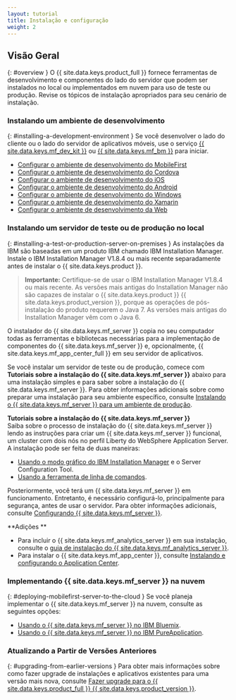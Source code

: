 ```yaml
---
layout: tutorial
title: Instalação e configuração
weight: 2
---
```

<!-- NLS_CHARSET=UTF-8 -->
## Visão Geral
{: #overview }
O {{ site.data.keys.product_full }} fornece ferramentas de desenvolvimento e componentes do lado do servidor que podem ser instalados no local ou implementados em nuvem para uso de teste ou produção. Revise os tópicos de instalação apropriados para seu cenário de instalação.

### Instalando um ambiente de desenvolvimento
{: #installing-a-development-environment }
Se você desenvolver o lado do cliente ou o lado do servidor de aplicativos móveis, use o serviço [{{ site.data.keys.mf_dev_kit }}](development/mobilefirst/) ou [{{ site.data.keys.mf_bm }}](../bluemix/using-mobile-foundation) para iniciar. 

* [Configurar o ambiente de desenvolvimento do MobileFirst](development/mobilefirst/)
* [Configurar o ambiente de desenvolvimento do Cordova](development/cordova)
* [Configurar o ambiente de desenvolvimento do iOS](development/ios)
* [Configurar o ambiente de desenvolvimento do Android](development/android)
* [Configurar o ambiente de desenvolvimento do Windows](development/windows)
* [Configurar o ambiente de desenvolvimento do Xamarin](development/xamarin)
* [Configurar o ambiente de desenvolvimento da Web](development/web)

### Instalando um servidor de teste ou de produção no local
{: #installing-a-test-or-production-server-on-premises }
As instalações da IBM são baseadas em um produto IBM chamado IBM Installation Manager. Instale o IBM Installation Manager V1.8.4 ou mais recente separadamente antes de instalar o {{ site.data.keys.product }}.

> **Importante:** Certifique-se de usar o IBM Installation Manager V1.8.4 ou mais recente. As versões mais antigas do Installation Manager não são capazes de instalar o {{ site.data.keys.product }} {{ site.data.keys.product_version }}, porque as operações de pós-instalação do produto requerem o Java 7. As versões mais antigas do Installation Manager vêm com o Java 6.

O instalador do {{ site.data.keys.mf_server }} copia no seu computador todas as ferramentas e bibliotecas necessárias para a implementação de componentes do
{{ site.data.keys.mf_server }} e, opcionalmente, {{ site.data.keys.mf_app_center_full }} em seu servidor de aplicativos.

Se você instalar um servidor de teste ou de produção, comece com **Tutoriais sobre a instalação do {{ site.data.keys.mf_server }}** abaixo para uma instalação simples e para saber sobre a instalação do {{ site.data.keys.mf_server }}. Para obter informações adicionais sobre como preparar uma instalação para seu ambiente específico, consulte [Instalando o {{ site.data.keys.mf_server }} para um ambiente de produção](production).

**Tutoriais sobre a instalação do {{ site.data.keys.mf_server }}**  
Saiba sobre o processo de instalação do {{ site.data.keys.mf_server }} lendo as instruções para criar um {{ site.data.keys.mf_server }} funcional, um cluster com dois nós no perfil Liberty do WebSphere Application Server. A instalação pode ser feita de duas maneiras:

* [Usando o modo gráfico do IBM Installation Manager](production/tutorials/graphical-mode) e o Server Configuration Tool.
* [Usando a ferramenta de linha de comandos](production/tutorials/command-line).

Posteriormente, você terá um {{ site.data.keys.mf_server }} em funcionamento. Entretanto, é necessário configurá-lo, principalmente para segurança, antes de usar o servidor. Para obter informações adicionais, consulte
[Configurando {{ site.data.keys.mf_server }}](production/server-configuration).

**Adições
**  

* Para incluir o {{ site.data.keys.mf_analytics_server }} em sua instalação, consulte o [guia de instalação do {{ site.data.keys.mf_analytics_server }}](production/analytics/installation/).  
* Para instalar o {{ site.data.keys.mf_app_center }}, consulte [Instalando e configurando o Application Center](production/appcenter).

### Implementando {{ site.data.keys.mf_server }} na nuvem
{: #deploying-mobilefirst-server-to-the-cloud }
Se você planeja implementar o {{ site.data.keys.mf_server }} na nuvem, consulte as seguintes opções:

* [Usando o {{ site.data.keys.mf_server }} no IBM Bluemix](../bluemix).
* [Usando o {{ site.data.keys.mf_server }} no IBM PureApplication](production/pure-application).

### Atualizando a Partir de Versões Anteriores
{: #upgrading-from-earlier-versions }
Para obter mais informações sobre como fazer upgrade de instalações e aplicativos existentes para uma versão mais nova, consulte
[Fazer upgrade para o {{ site.data.keys.product_full }} {{ site.data.keys.product_version }}](../all-tutorials/#upgrading_to_current_version).


